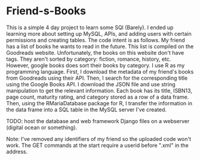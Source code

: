 # Friend-s-Books
This is a simple 4 day project to learn some SQl (Barely). I ended up learning more about setting up MySQL, APIs, and adding users with certain permissions
and creating tables. 
The code intent is as follows. My friend has a list of books he wants to read in the future. This list is compiled on the Goodreads website. 
Unfortunately, the books on this website don't have tags. They aren't sorted by category: fiction, romance, history, etc. 
However, google books does sort their books by category. 
I use R as my programming language. First, I download the metadata of my friend's books from Goodreads using their API.
Then, I search for the corresponding title using the Google Books API. I download the JSON file and use string manipulation to get the relevant information. 
Each book has its title, ISBN13, page count, maturity rating, and category stored as a row of a data frame. 
Then, using the RMariaDatabase package for R, I transfer the information in the data frame into a SQL table in the MySQL server I've created. 

TODO: host the database and web framework Django files on a webserver (digital ocean or something).


Note: I've removed any identifiers of my friend so the uploaded code won't work. The GET commands at the start require a userid before ".xml" in the address.
